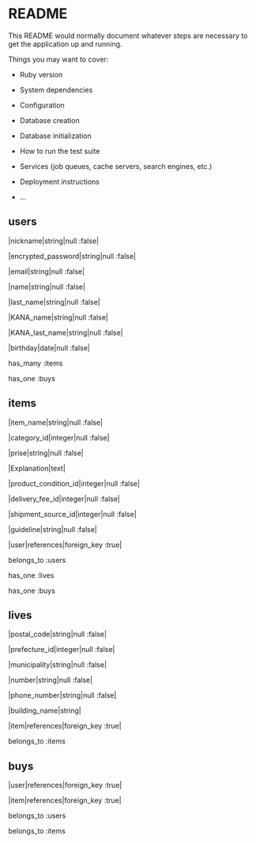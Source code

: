 # README

This README would normally document whatever steps are necessary to get the
application up and running.

Things you may want to cover:

* Ruby version

* System dependencies

* Configuration

* Database creation

* Database initialization

* How to run the test suite

* Services (job queues, cache servers, search engines, etc.)

* Deployment instructions

* ...

## users

|nickname|string|null :false|

|encrypted_password|string|null :false|

|email|string|null :false|

|name|string|null :false|

|last_name|string|null :false|

|KANA_name|string|null :false|

|KANA_last_name|string|null :false|

|birthday|date|null :false|

has_many :items

has_one :buys
## items

|item_name|string|null :false|

|category_id|integer|null :false|

|prise|string|null :false|

|Explanation|text|

|product_condition_id|integer|null :false|

|delivery_fee_id|integer|null :false|

|shipment_source_id|integer|null :false|

|guideline|string|null :false|

|user|references|foreign_key :true|

belongs_to :users

has_one :lives

has_one :buys

## lives

|postal_code|string|null :false|

|prefecture_id|integer|null :false|

|municipality|string|null :false|

|number|string|null :false|

|phone_number|string|null :false|

|building_name|string|

|item|references|foreign_key :true|

belongs_to :items

## buys

|user|references|foreign_key :true|

|item|references|foreign_key :true|

belongs_to :users

belongs_to :items




